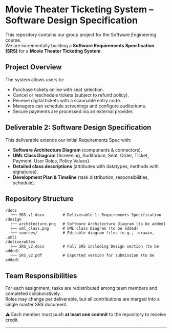 # Movie Theater Ticketing System – Software Design Specification

This repository contains our group project for the Software Engineering course.  
We are incrementally building a **Software Requirements Specification (SRS)** for a **Movie Theater Ticketing System**.  

## Project Overview

The system allows users to:  
- Purchase tickets online with seat selection.  
- Cancel or reschedule tickets (subject to refund policy).  
- Receive digital tickets with a scannable entry code.  
- Managers can schedule screenings and configure auditoriums.  
- Secure payments are processed via an external provider.  

## Deliverable 2: Software Design Specification

This deliverable extends our initial Requirements Spec with:  
- **Software Architecture Diagram** (components & connectors).  
- **UML Class Diagram** (Screening, Auditorium, Seat, Order, Ticket, Payment, User Roles, Policy Values).  
- **Detailed class descriptions** (attributes with datatypes, methods with signatures).  
- **Development Plan & Timeline** (task distribution, responsibilities, schedule).  

## Repository Structure

```
/docs
  └── SRS_v1.docx        # Deliverable 1: Requirements Specification
/design
  ├── architecture.png   # Software Architecture Diagram (to be added)
  ├── uml_class.png      # UML Class Diagram (to be added)
  └── sources/           # Editable diagram files (e.g., .drawio, .uml)
/deliverables
  ├── SRS_v2.docx        # Full SRS including Design section (to be added)
  └── SRS_v2.pdf         # Exported version for submission (to be added)
```

## Team Responsibilities

For each assignment, tasks are redistributed among team members and completed collaboratively.  
Roles may change per deliverable, but all contributions are merged into a single master SRS document.  

⚠️ Each member must push **at least one commit** to the repository to receive credit.  

---
